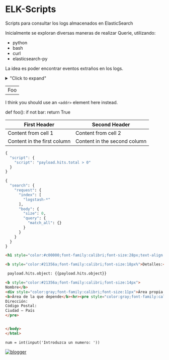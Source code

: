 # ELK-Scripts
Scripts para consultar los logs almacenados en ElasticSearch

Inicialmente se exploran diversas maneras de realizar Querie, utilizando:

* python
* bash
* curl
* elasticsearch-py

La idea es poder encontrar eventos extraños en los logs.

<details>
<summary>"Click to expand"</summary>
this is hidden
</details>



<table>
    <tr>
        <td>Foo</td>
    </tr>
</table>

I think you should use an
`<addr>` element here instead.

def foo():
    if not bar:
        return True
        
        
First Header | Second Header
------------ | -------------
Content from cell 1 | Content from cell 2
Content in the first column | Content in the second column


```javascript
{
  "script": {
    "script": "payload.hits.total > 0"
  }
}
```


```python
{
  "search": {
    "request": {
      "index": [
        "logstash-*"
      ],
      "body": {
        "size": 0,
        "query": {
          "match_all": {}
        }
      }
    }
  }
}
```

```html
<h1 style="color:#c00000;font-family:calibri;font-size:28px;text-align:center;">Anomalía Detectada</h1><pre style="color:#21356a;font-family::calibri;font-size:14px">Se tuvo un total de {{payload.hits.total}} eventos, esto prodría indicar que se esta generando un ataque.

<b style="color:#21356a;font-family:calibri;font-size:18px%">Detalles:</b>

 payload.hits.object: {{payload.hits.object}}

<b style="color:#21356a;font-family:calibri;font-size:14px">
Nombre</b>
<div style="color:gray;font-family:calibri;font-size:11px">Área propia
<b>Área de la que depende</b><hr><pre style="color:gray;font-family:calibri;font-size:9px">
Dirección: 
Código Postal: 
Ciudad – País
</pre>


</body>
</html>
```

`num = int(input('Introduzca un numero: '))`


[![blogger](http://icons.iconarchive.com/icons/carlosjj/google-jfk/128/blogger-icon.png)](https://jfernandomarquez.blogspot.com/) 
